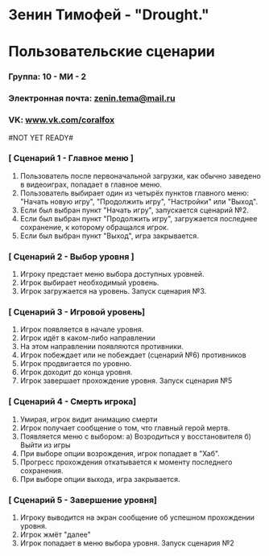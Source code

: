 # Зенин Тимофей - "Drought."
# Пользовательские сценарии

### Группа: 10 - МИ - 2
### Электронная почта: zenin.tema@mail.ru
### VK: www.vk.com/coralfox

#NOT YET READY#

### [ Сценарий 1 - Главное меню ]
1. Пользователь после первоначальной загрузки, как обычно заведено в видеоиграх, попадает в главное меню.
2. Пользователь выбирает один из четырёх пунктов главного меню: "Начать новую игру", "Продолжить игру", "Настройки" или "Выход".
3. Если был выбран пункт "Начать игру", запускается сценарий №2.
4. Если был выбран пункт "Продолжить игру", загружается последнее сохранение, к которому обращался игрок.
6. Если был выбран пункт "Выход", игра закрывается. 

### [ Сценарий 2 - Выбор уровня ]
1. Игроку предстает меню выбора доступных уровней.
2. Игрок выбирает необходимый уровень.
3. Игрок загружается на уровень. Запуск сценария №3.


### [ Сценарий 3 - Игровой уровень]
1. Игрок появляется в начале уровня.
2. Игрок идёт в каком-либо направлении
3. На этом направлении появляются противники.
4. Игрок побеждает или не побеждает (сценарий №6) противников
5. Игрок продвигается по уровню.
6. Игрок доходит до конца уровня.
7. Игрок завершает прохождение уровня. Запуск сценария №5


### [ Сценарий 4 - Смерть игрока]
1. Умирая, игрок видит анимацию смерти
2. Игрок получает сообщение о том, что главный герой мертв.
3. Появляется меню с выбором: 
а) Возродиться у восстановителя
б) Выйти из игры
4. При выборе опции возрождения, игрок попадает в "Хаб". 
5. Прогресс прохождения откатывается к моменту последнего сохранения.
6. При выборе опции выхода, игра закрывается.

### [ Сценарий 5 - Завершение уровня]
1. Игроку выводится на экран сообщение об успешном прохождении уровня.
2. Игрок жмёт "далее"
3. Игрок попадает в меню выбора уровня. Запуск сценария №2


